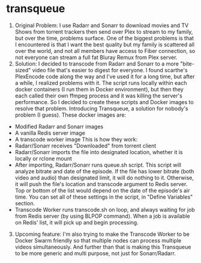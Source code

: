 # transqueue
1. Original Problem:
  I use Radarr and Sonarr to download movies and TV Shows from torrent trackers then send over Plex to stream to my family, but over the time, problems surface. One of the biggest problems is that I encountered is that I want the best quality but my family is scattered all over the world, and not all members have access to Fiber connection, so not everyone can stream a full fat Bluray Remux from Plex server.
2. Solution:
  I decided to transcode from Radarr and Sonarr to a more "bite-sized" video file that's easier to digest for everyone. I found scarthe's PlexEncode code along the way and I've used it for a long time, but after a while, I realized problems with it. The script runs locally within each docker containers (I run them in Docker environment), but then they each called their own ffmpeg process and it was killing the server's performance. So I decided to create these scripts and Docker images to resolve that problem. Introducing Transqueue, a solution for nobody's problem (I guess).
  These docker images are:
  - Modified Radarr and Sonarr images
  - A vanilla Redis server image
  - A transcode worker image
  This is how they work:
  - Radarr/Sonarr receives "Downloaded" from torrent client
  - Radarr/Sonarr imports the file into designated location, whether it is locally or rclone mount
  - After importing, Radarr/Sonarr runs queue.sh script. This script will analyze bitrate and date of the episode. If the file has lower bitrate (both video and audio) than designated limit, it will do nothing to it. Otherwise, it will push the file's location and transcode argument to Redis server. Top or bottom of the list would depend on the date of the episode's air time. You can set all of these settings in the script, in "Define Variables" section.
  - Transcode Worker runs transcode.sh on loop, and always waiting for job from Redis server (by using BLPOP command). When a job is available on Redis' list, it will pick up and begin processing.
3. Upcoming feature:
  I'm also trying to make the Transcode Worker to be Docker Swarm friendly so that multiple nodes can process multiple videos simultaneously. And further than that is making this Transqueue to be more generic and multi purpose, not just for Sonarr/Radarr.
